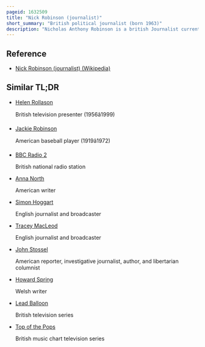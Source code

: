 ```yaml
---
pageid: 1632509
title: "Nick Robinson (journalist)"
short_summary: "British political journalist (born 1963)"
description: "Nicholas Anthony Robinson is a british Journalist currently presenter on the Today Programme of Bbc Radio 4. He served ten Years as political Editor for bbc News and also had many other Roles with the Broadcaster."
---
```


## Reference

- [Nick Robinson (journalist) (Wikipedia)](https://en.wikipedia.org/?curid=1632509)

## Similar TL;DR

- [Helen Rollason](/tldr/en/helen-rollason)

  British television presenter (1956â1999)

- [Jackie Robinson](/tldr/en/jackie-robinson)

  American baseball player (1919â1972)

- [BBC Radio 2](/tldr/en/bbc-radio-2)

  British national radio station

- [Anna North](/tldr/en/anna-north)

  American writer

- [Simon Hoggart](/tldr/en/simon-hoggart)

  English journalist and broadcaster

- [Tracey MacLeod](/tldr/en/tracey-macleod)

  English journalist and broadcaster

- [John Stossel](/tldr/en/john-stossel)

  American reporter, investigative journalist, author, and libertarian columnist

- [Howard Spring](/tldr/en/howard-spring)

  Welsh writer

- [Lead Balloon](/tldr/en/lead-balloon)

  British television series

- [Top of the Pops](/tldr/en/top-of-the-pops)

  British music chart television series
